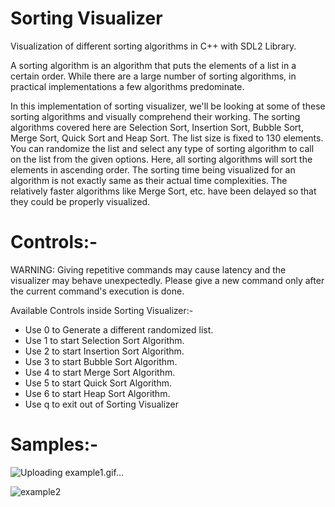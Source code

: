 # Sorting Visualizer

Visualization of different sorting algorithms in C++ with SDL2 Library.

A sorting algorithm is an algorithm that puts the elements of a list in a certain order. 
While there are a large number of sorting algorithms, in practical implementations a few algorithms predominate.

In this implementation of sorting visualizer, we'll be looking at some of these sorting algorithms and visually comprehend their working.
The sorting algorithms covered here are Selection Sort, Insertion Sort, Bubble Sort, Merge Sort, Quick Sort and Heap Sort.
The list size is fixed to 130 elements. You can randomize the list and select any type of sorting algorithm to call on the list from the given options. 
Here, all sorting algorithms will sort the elements in ascending order.
The sorting time being visualized for an algorithm is not exactly same as their actual time complexities. 
The relatively faster algorithms like Merge Sort, etc. have been delayed so that they could be properly visualized.


# Controls:-

WARNING: Giving repetitive commands may cause latency and the visualizer may behave unexpectedly. Please give a new command only after the current command's execution is done.

Available Controls inside Sorting Visualizer:-
- Use 0 to Generate a different randomized list.
- Use 1 to start Selection Sort Algorithm.
- Use 2 to start Insertion Sort Algorithm.
- Use 3 to start Bubble Sort Algorithm.
- Use 4 to start Merge Sort Algorithm.
- Use 5 to start Quick Sort Algorithm.
- Use 6 to start Heap Sort Algorithm.
- Use q to exit out of Sorting Visualizer



# Samples:-

![Uploading example1.gif…]()

![example2](https://github.com/user-attachments/assets/ff64fa5a-f7bd-41e2-a856-2e6f6db665c3)

